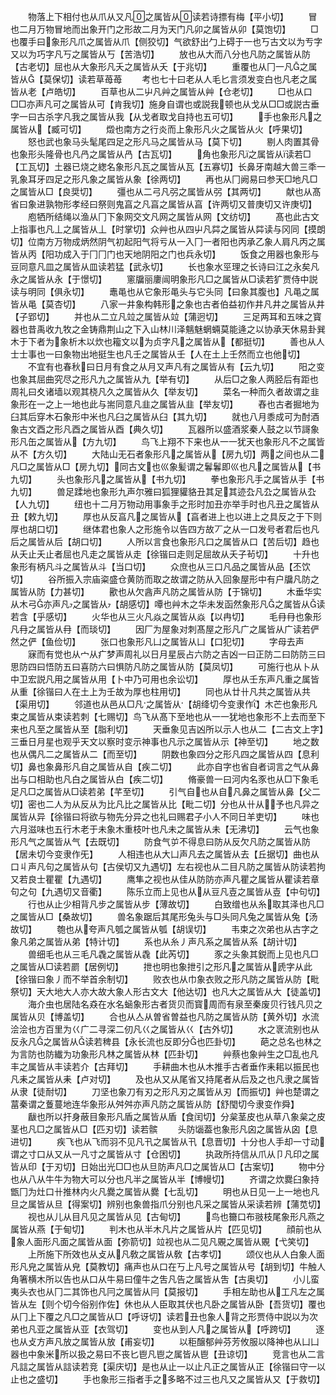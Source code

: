 <!-- { "loadSidebar": true } -->
　　物落上下相付也从爪从又凡之属皆从读若诗摽有梅【平小切】
　　冒也二月万物冒地而出象开门之形故二月为天门凡卯之属皆从卯【莫饱切】
　　□也覆手曰象形凡爪之属皆从爪【侧狡切】气欲舒出勹上碍于一也丂古文以为亐字又以为巧字凡丂之属皆从丂【苦浩切】
　　放也从大而八分也凡防之属皆从防【古老切】屈也从大象形凡夭之属皆从夭【于兆切】
　　重覆也从冂一凡之属皆从【莫保切】读若草苺苺
　　考也七十曰老从人毛匕言须发变白也凡老之属皆从老【卢皓切】
　　百草也从二屮凡艸之属皆从艸【仓老切】
　　□也从口□□亦声凡可之属皆从可【肯我切】施身自谓也或説我顿也从戈从□□或説古垂字一曰古杀字凡我之属皆从我【从戈者取戈自持也五可切】
　　手也象形凡之属皆从【臧可切】
　　燬也南方之行炎而上象形凡火之属皆从火【呼果切】
　　怒也武也象马头髦尾四足之形凡马之属皆从马【莫下切】
　　剔人肉置其骨也象形头隆骨也凡冎之属皆从冎【古瓦切】
　　角也象形凡之属皆从读若□【工瓦切】土器已烧之緫名象形凡瓦之属皆从瓦【五寡切】长鼻牙南越大兽三秊一乳象耳牙四足之形凡象之属皆从象【徐两切】
　　再也从冂阙易曰参天□地凡□之属皆从□【良奨切】
　　彊也从二弓凡弜之属皆从弜【其两切】
　　献也从髙省曰象进孰物形孝经曰祭则鬼亯之凡亯之属皆从亯【许两切又普庚切又许庚切】
　　庖牺所结绳以渔从冂下象网交文凡网之属皆从网【文纺切】
　　髙也此古文上指事也凡丄之属皆从丄【时掌切】众艸也从四屮凡茻之属皆从茻读与冈同【摸朗切】位南方万物成炳然阴气初起阳气将亏从一入冂一者阳也丙承乙象人肩凡丙之属皆从丙【阳功成入于冂冂门也天地阴阳之门也兵永切】
　　饭食之用器也象形与豆同意凡皿之属皆从皿读若猛【武永切】
　　长也象水巠理之长诗曰江之永矣凡永之属皆从永【于憬切】
　　窻牖丽廔闿明象形凡□之属皆从□读若犷贾侍中説读与明同【俱永切】
　　鼃黾也从它象形黾头与它头同【曰象其腹也】凡黾之属皆从黾【莫杏切】
　　八家一井象构韩形之象也古者伯益初作井凡井之属皆从井【子郢切】
　　并也从二立凡竝之属皆从竝【蒲迥切】
　　三足两耳和五味之寳器也昔禹收九牧之金铸鼎荆山之下入山林川泽魑魅蝄蜽莫能逄之以协承天休易卦巽木于下者为象析木以炊也籕文以为贞字凡之属皆从【都挺切】
　　善也从人士士事也一曰象物出地挺生也凡壬之属皆从壬【人在土上壬然而立也他切】
　　不宜有也春秋曰日月有食之从月又声凡有之属皆从有【云九切】
　　阳之变也象其屈曲究尽之形凡九之属皆从九【举有切】
　　从后□之象人两胫后有距也周礼曰夊诸墙以观其桡凡久之属皆从久【举友切】
　　菜名一种而久者故谓之韭象形在一之上一地也此与耑同意凡韭之属皆从韭【举友切】
　　舂也古者掘地为臼其后穿木石象形中米也凡臼之属皆从臼【其九切】
　　就也八月黍成可为酎酒象古文酉之形凡酉之属皆从酉【典久切】
　　瓦器所以盛酒浆秦人鼓之以节謌象形凡缶之属皆从【方九切】
　　鸟飞上翔不下来也从一一犹天也象形凡不之属皆从不【方久切】
　　大陆山无石者象形凡之属皆从【房九切】两之间也从二凡□之属皆从□【房九切】同古文也巛象髪谓之鬊鬊即巛也凡之属皆从【书九切】
　　头也象形凡之属皆从【书九切】
　　拳也象形凡手之属皆从手【书九切】
　　兽足蹂地也象形九声尔雅曰狐狸貛貉丑其足其迹厹凡厹之属皆从厹【人九切】
　　纽也十二月万物动用事象手之形时加丑亦举手时也凡丑之属皆从丑【敕九切】
　　厚也从反亯凡之属皆从【亯者进上也以进上之具反之于下则厚也胡口切】
　　继体君也象人之形施令以告四方故丆之从一口发号者君后也凡后之属皆从后【胡口切】
　　人所以言食也象形凡口之属皆从口【苦后切】趋也从夭止夭止者屈也凡走之属皆从走【徐锴曰走则足屈故从夭子茍切】
　　十升也象形有柄凡斗之属皆从斗【当口切】
　　众庶也从三口凡品之属皆从品【丕饮切】
　　谷所振入宗庙粢盛仓黄防而取之故谓之防从入回象屋形中有户牖凡防之属皆从防【力甚切】
　　歠也从欠酓声凡防之属皆从防【于锦切】
　　木垂华实从木弓亦声凡之属皆从【胡感切】嘾也艸木之华未发函然象形凡之属皆从读若含【乎感切】
　　火华也从三火凡焱之属皆从焱【以冉切】
　　毛冄冄也象形凡冄之属皆从冄【而琰切】
　　因厂为屋象对刺髙屋之形凡广之属皆从广读若俨然之俨【鱼俭切】
　　张口也象形凡凵之属皆从凵【口犯切】
　　字母去声
　　寐而有觉也从宀从疒梦声周礼以日月星辰占六防之吉凶一曰正防二曰防防三曰思防四曰悟防五曰喜防六曰惧防凡防之属皆从防【莫凤切】
　　可施行也从卜从中卫宏説凡用之属皆从用【卜中乃可用也余讼切】
　　厚也从壬东声凡重之属皆从重【徐锴曰人在土上为壬故为厚也柱用切】
　　同也从廿卄凡共之属皆从共【渠用切】
　　邻道也从邑从□凡之属皆从【胡绛切今变隶作】木芒也象形凡束之属皆从束读若刺【七赐切】鸟飞从髙下至地也从一一犹地也象形不上去而至下来也凡至之属皆从至【脂利切】
　　天垂象见吉凶所以示人也从二【二古文上字】三垂日月星也观乎天文以察时变示神事也凡示之属皆从示【神至切】
　　地之数也从偶凡二之属皆从二【而至切】
　　阴数也象四分之形凡四之属皆从四【息利切】鼻也象鼻形凡自之属皆从自【疾二切】
　　此亦自字也省自者词言之气从鼻出与口相助也凡白之属皆从白【疾二切】
　　脩豪兽一曰河内名豕也从□下象毛足凡□之属皆从□读若弟【芊至切】
　　引气自也从自凡鼻之属皆从鼻【父二切】密也二人为从反从为比凡比之属皆从比【毗二切】分也从卄从予也凡异之属皆从异【徐锴曰将欲与物先分异之也礼曰赐君子小人不同日羊吏切】
　　味也六月滋味也五行木老于未象木重枝叶也凡未之属皆从未【无沸切】
　　云气也象形凡气之属皆从气【去既切】
　　防食气屰不得息曰防从反欠凡防之属皆从防【居未切今变隶作旡】
　　人相违也从大凵声凡去之属皆从去【丘据切】曲也从口丩声凡句之属皆从句【古侯切又九遇切】左右视也从二目凡防之属皆从防读若拘又若良士瞿瞿【九遇切】
　　鹰隼之视也从佳从防防亦声凡瞿之属皆从瞿读若章句之句【九遇切又音衢】
　　陈乐立而上见也从从豆凡壴之属皆从壴【中句切】
　　行也从止少相背凡步之属皆从步【薄故切】
　　白致缯也从糸取其泽也凡□之属皆从□【桑故切】
　　兽名象踞后其尾形兔头与□头同凡兔之属皆从兔【汤故切】
　　匏也从夸声凡瓠之属皆从瓠【胡误切】
　　韦束之次弟也从古字之象凡弟之属皆从弟【特计切】
　　系也从糸丿声凡系之属皆从系【胡计切】
　　兽细毛也从三毛凡毳之属皆从毳【此芮切】
　　豕之头象其鋭而上见也凡□之属皆从□读若罽【居例切】
　　抴也明也象抴引之形凡之属皆从虒字从此【徐锴曰象丿而不举首余制切】
　　败衣也从巾象衣败之形凡防之属皆从防【毗祭切】天大地大人亦大故大象人形古文大【他达切】也凡大之属皆从大【徒盖切】
　　海介虫也居陆名猋在水名蜬象形古者货贝而寳周而有泉至秦废贝行钱凡贝之属皆从贝【博盖切】
　　合也从亼从曽省曽益也凡防之属皆从防【黄外切】水流浍浍也方百里为巜广二寻深二仞凡巜之属皆从巜【古外切】
　　水之衺流别也从反永凡之属皆从读若稗县【永长流也反即分也匹卦切】
　　葩之总名也林之为言防也防纎为功象形凡林之属皆从林【匹卦切】
　　艸蔡也象艸生之□乱也凡丰之属皆从丰读若介【古拜切】
　　手耕曲木也从木推手古者垂作耒耜以振民也凡耒之属皆从耒【卢对切】
　　及也从又从尾省又持尾者从后及之也凡隶之属皆从隶【徒耐切】
　　刀坚也象刀有刃之形凡刃之属皆从刃【而振切】艸也楚谓之葍秦谓之藑蔓地连华象形从舛舛亦声凡防之属皆从防【舒閠切今隶变作舜】
　　瞂也所以扞身蔽目象形凡盾之属皆从盾【食闰切】分枲茎皮也从草八象枲之皮茎也凡□之属皆从□【匹刃切】读若髌
　　头防匘葢也象形凡囟之属皆从囟【息进切】
　　疾飞也从飞而羽不见凡卂之属皆从卂【息晋切】十分也人手却一寸动谓之寸口从又从一凡寸之属皆从寸【仓困切】
　　执政所持信从爪从卩凡印之属皆从印【于刃切】日始出光□□也从旦防声凡□之属皆从□【古案切】
　　物中分也从八从牛牛为物大可以分也凡半之属皆从半【博幔切】
　　齐谓之炊爨臼象持甑冂为灶口卄推林内火凡爨之属皆从爨【七乱切】
　　明也从日见一上一地也凡旦之属皆从旦【得案切】辨别也象兽指爪分别也凡采之属皆从采读若辨【蒲苋切】
　　视也从儿从目凡见之属皆从见【古甸切】
　　鸟也籋口布翄枝尾象形凡燕之属皆从燕【于甸切】
　　判木也从半木凡片之属皆从片【匹见切】
　　顔前也从象人面形凡面之属皆从面【弥箭切】竝视也从二见凡覞之属皆从覞【弋笑切】
　　上所施下所效也从攴从凡敎之属皆从敎【古孝切】
　　颂仪也从人白象人面形凡皃之属皆从皃【莫教切】痛声也从口在丂上凡号之属皆从号【胡到切】牛触人角箸横木所以告也从口从牛易曰僮牛之吿凡告之属皆从吿【古奥切】
　　小儿蛮夷头衣也从冂二其饰也凡冃之属皆从冃【莫报切】
　　手相左助也从工凡左之属皆从左【则个切今俗别作佐】休也从人臣取其伏也凡卧之属皆从卧【吾货切】覆也从冂上下覆之凡□之属皆从□【呼讶切】读若丑也象人背之形贾侍中説以为次弟也凡亚之属皆从亚【衣驾切】
　　变也从到人凡之属皆从【呼跨切】
　　逐也从攴方声凡放之属皆从放【甫妄切】
　　以秬醸郁艸芬芳攸服以降神也从凵凵器也中象米所以扱之易曰不丧匕鬯凡鬯之属皆从鬯【丑谅切】
　　竞言也从二言凡誩之属皆从誩读若竞【渠庆切】是也从止一以止凡正之属皆从正【徐锴曰守一以止也之盛切】
　　手也象形三指者手之多略不过三也凡又之属皆从又【于救切】
